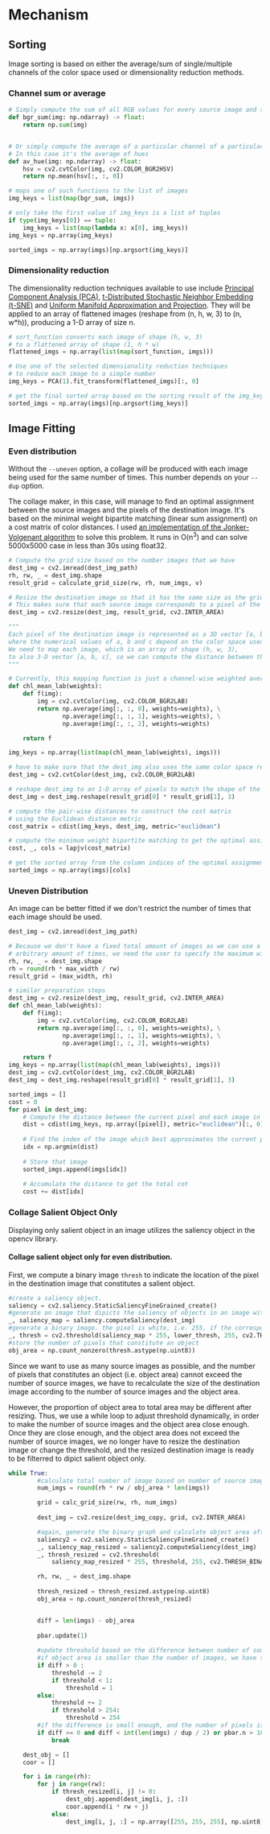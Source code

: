 # Mechanism

## Sorting

Image sorting is based on either the average/sum of single/multiple channels of the color space used or dimensionality reduction methods.

### Channel sum or average

```python
# Simply compute the sum of all RGB values for every source image and sort using the sum as the key.
def bgr_sum(img: np.ndarray) -> float:
    return np.sum(img)


# Or simply compute the average of a particular channel of a particular color space
# In this case it's the average of hues
def av_hue(img: np.ndarray) -> float:
    hsv = cv2.cvtColor(img, cv2.COLOR_BGR2HSV)
    return np.mean(hsv[:, :, 0])

# maps one of such functions to the list of images
img_keys = list(map(bgr_sum, imgs))

# only take the first value if img_keys is a list of tuples
if type(img_keys[0]) == tuple:
    img_keys = list(map(lambda x: x[0], img_keys))
img_keys = np.array(img_keys)

sorted_imgs = np.array(imgs)[np.argsort(img_keys)]
```

### Dimensionality reduction

The dimensionality reduction techniques available to use include [Principal Component Analysis (PCA)](https://en.wikipedia.org/wiki/Principal_component_analysis), [t-Distributed Stochastic Neighbor Embedding (t-SNE)](https://lvdmaaten.github.io/tsne/) and [Uniform Manifold Approximation and Projection](https://github.com/lmcinnes/umap). They will be applied to an array of flattened images (reshape from (n, h, w, 3) to (n, w\*h)), producing a 1-D array of size n.

```python
# sort_function converts each image of shape (h, w, 3) 
# to a flattened array of shape (1, h * w) 
flattened_imgs = np.array(list(map(sort_function, imgs)))

# Use one of the selected dimensionality reduction techniques 
# to reduce each image to a simple number
img_keys = PCA(1).fit_transform(flattened_imgs)[:, 0]

# get the final sorted array based on the sorting result of the img_keys
sorted_imgs = np.array(imgs)[np.argsort(img_keys)]
```

## Image Fitting

### Even distribution

Without the ```--uneven``` option, a collage will be produced with each image being used for the same number of times. This number depends on your ```--dup``` option.

The collage maker, in this case, will manage to find an optimal assignment between the source images and the pixels of the destination image. It's based on the minimal weight bipartite matching (linear sum assignment) on a cost matrix of color distances. I used [an implementation of the Jonker-Volgenant algorithm](https://github.com/src-d/lapjv) to solve this problem. It runs in O(n<sup>3</sup>) and can solve 5000x5000 case in less than 30s using float32.

```python
# Compute the grid size based on the number images that we have
dest_img = cv2.imread(dest_img_path)
rh, rw, _ = dest_img.shape
result_grid = calculate_grid_size(rw, rh, num_imgs, v)

# Resize the destination image so that it has the same size as the grid
# This makes sure that each source image corresponds to a pixel of the destination image
dest_img = cv2.resize(dest_img, result_grid, cv2.INTER_AREA)

"""
Each pixel of the destination image is represented as a 3D vector [a, b, c] 
where the numerical values of a, b and c depend on the color space used. 
We need to map each image, which is an array of shape (h, w, 3), 
to also 3-D vector [a, b, c], so we can compute the distance between them.
"""

# Currently, this mapping function is just a channel-wise weighted average of the color space used
def chl_mean_lab(weights):
    def f(img):
        img = cv2.cvtColor(img, cv2.COLOR_BGR2LAB)
        return np.average(img[:, :, 0], weights=weights), \
               np.average(img[:, :, 1], weights=weights), \
               np.average(img[:, :, 2], weights=weights)

    return f

img_keys = np.array(list(map(chl_mean_lab(weights), imgs)))

# have to make sure that the dest_img also uses the same color space representation
dest_img = cv2.cvtColor(dest_img, cv2.COLOR_BGR2LAB)

# reshape dest_img to an 1-D array of pixels to match the shape of the img_keys
dest_img = dest_img.reshape(result_grid[0] * result_grid[1], 3)

# compute the pair-wise distances to construct the cost matrix
# using the Euclidean distance metric
cost_matrix = cdist(img_keys, dest_img, metric="euclidean")

# compute the minimum weight bipartite matching to get the optimal assignment
cost, _, cols = lapjv(cost_matrix)

# get the sorted array from the column indices of the optimal assignment
sorted_imgs = np.array(imgs)[cols]
```

### Uneven Distribution

An image can be better fitted if we don't restrict the number of times that each image should be used.

```python
dest_img = cv2.imread(dest_img_path)

# Because we don't have a fixed total amount of images as we can use a single image for 
# arbitrary amount of times, we need the user to specify the maximum width in order to determine the grid size.
rh, rw, _ = dest_img.shape
rh = round(rh * max_width / rw)
result_grid = (max_width, rh)

# similar preparation steps
dest_img = cv2.resize(dest_img, result_grid, cv2.INTER_AREA)
def chl_mean_lab(weights):
    def f(img):
        img = cv2.cvtColor(img, cv2.COLOR_BGR2LAB)
        return np.average(img[:, :, 0], weights=weights), \
               np.average(img[:, :, 1], weights=weights), \
               np.average(img[:, :, 2], weights=weights)

    return f
img_keys = np.array(list(map(chl_mean_lab(weights), imgs)))
dest_img = cv2.cvtColor(dest_img, cv2.COLOR_BGR2LAB)
dest_img = dest_img.reshape(result_grid[0] * result_grid[1], 3)

sorted_imgs = []
cost = 0
for pixel in dest_img:
    # Compute the distance between the current pixel and each image in the set
    dist = cdist(img_keys, np.array([pixel]), metric="euclidean")[:, 0]
    
    # Find the index of the image which best approximates the current pixel
    idx = np.argmin(dist)
    
    # Store that image
    sorted_imgs.append(imgs[idx])
    
    # Accumulate the distance to get the total cot
    cost += dist[idx]

``` 

### Collage Salient Object Only

Displaying only salient object in an image utilizes the saliency object in the opencv library.

#### Collage salient object only for even distribution.

First, we compute a binary image ```thresh``` to indicate the location of the pixel in the destination image that constitutes a salient object.

```python
#create a saliency object.
saliency = cv2.saliency.StaticSaliencyFineGrained_create()
#generate an image that dipicts the saliency of objects in an image with a float number from 0 to 1; the larger the number, the more salient the corresponding pixel.
_, saliency_map = saliency.computeSaliency(dest_img)
#generate a binary image. the pixel is white, i.e. 255, if the corresponding pixel in saliency_map is greater than the threshold, or else the pixel is black, i.e. 0.
_, thresh = cv2.threshold(saliency_map * 255, lower_thresh, 255, cv2.THRESH_BINARY)
#store the number of pixels that constitute an object
obj_area = np.count_nonzero(thresh.astype(np.uint8))
```
Since we want to use as many source images as possible, and the number of pixels that constitutes an object (i.e. object area) cannot exceed the number of source images, we have to recalculate the size of the destination image according to the number of source images and the object area. 

However, the proportion of object area to total area may be different after resizing. Thus, we use a while loop to adjust threshold dynamically, in order to make the number of source images and the object area close enough. Once they are close enough, and the object area does not exceed the number of source images, we no longer have to resize the destination image or change the threshold, and the resized destination image is ready to be filterred to dipict salient object only.
```python
while True:
        #calculate total number of image based on number of source images and number of pixels that constitutes an object.
        num_imgs = round(rh * rw / obj_area * len(imgs))

        grid = calc_grid_size(rw, rh, num_imgs)
   
        dest_img = cv2.resize(dest_img_copy, grid, cv2.INTER_AREA)

        #again, generate the binary graph and calculate object area after resized.
        saliency2 = cv2.saliency.StaticSaliencyFineGrained_create()
        _, saliency_map_resized = saliency2.computeSaliency(dest_img)
        _, thresh_resized = cv2.threshold(
            saliency_map_resized * 255, threshold, 255, cv2.THRESH_BINARY)

        rh, rw, _ = dest_img.shape
        
        thresh_resized = thresh_resized.astype(np.uint8)
        obj_area = np.count_nonzero(thresh_resized)


        diff = len(imgs) - obj_area
        
        pbar.update(1)
        
        #update threshold based on the difference between number of source images and object area. 
        #if object area is smaller than the number of images, we have to use a lower threshold so that more pixels would be detected as component of objects, vice versa.
        if diff > 0 :
            threshold -= 2
            if threshold < 1:
                threshold = 1
        else:
            threshold += 2
            if threshold > 254:
                threshold = 254
        #if the difference is small enough, and the number of pixels is less than the number of images, we no longer have to adjust the size of the desination image.
        if diff >= 0 and diff < int(len(imgs) / dup / 2) or pbar.n > 100:
            break
``` 

```python
    dest_obj = []
    coor = []

    for i in range(rh):
        for j in range(rw):
            if thresh_resized[i, j] != 0:
                dest_obj.append(dest_img[i, j, :])
                coor.append(i * rw + j)
            else:
                dest_img[i, j, :] = np.array([255, 255, 255], np.uint8)
```